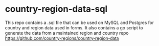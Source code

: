 # country-region-data-sql
This repo contains a .sql file that can be used on MySQL and Postgres for country and region data used in forms. It also contains a go script to generate the data from a maintained region and country repo https://github.com/country-regions/country-region-data
